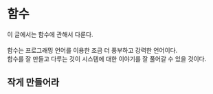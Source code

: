 # 함수
이 글에서는 함수에 관해서 다룬다.<br/><br/>
함수는 프로그래밍 언어를 이용한 조금 더 풍부하고 강력한 언어이다.<br/>
함수를 잘 만들고 다루는 것이 시스템에 대한 이야기를 잘 풀어갈 수 있을 것이다.<br/>
## 작게 만들어라
